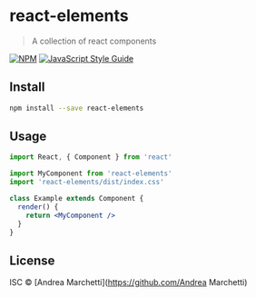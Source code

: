 # react-elements

> A collection of react components

[![NPM](https://img.shields.io/npm/v/react-elements.svg)](https://www.npmjs.com/package/react-elements) [![JavaScript Style Guide](https://img.shields.io/badge/code_style-standard-brightgreen.svg)](https://standardjs.com)

## Install

```bash
npm install --save react-elements
```

## Usage

```jsx
import React, { Component } from 'react'

import MyComponent from 'react-elements'
import 'react-elements/dist/index.css'

class Example extends Component {
  render() {
    return <MyComponent />
  }
}
```

## License

ISC © [Andrea Marchetti](https://github.com/Andrea Marchetti)